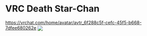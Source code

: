# VRC Death Star-Chan
https://vrchat.com/home/avatar/avtr_6f288c5f-cefc-45f5-b668-7dfee680262e
<img align="center" src="https://cdn.discordapp.com/attachments/756745560416845884/885308479231918140/VRChat_2021-09-08_18-35-37.974.png">
</p>
